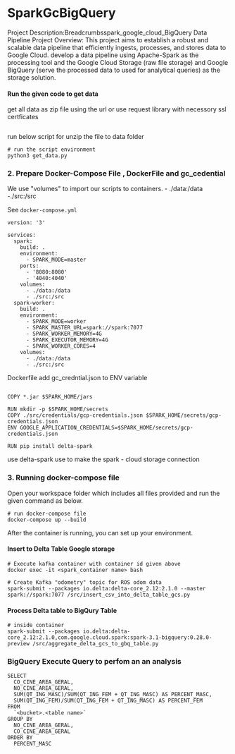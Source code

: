 # SparkGcBigQuery
Project Description:Breadcrumbsspark_google_cloud_BigQuery Data Pipeline Project Overview:  This project aims to establish a robust and scalable data pipeline that efficiently ingests, processes, and stores data to Google Cloud. develop a data pipeline using Apache-Spark as the processing tool and the  Google Cloud Storage (raw file storage) and Google BigQuery (serve the processed data to used for analytical queries) as the storage solution.



#### Run the given code to get data
get all data as zip file using the url or use request library with necessory ssl certficates
```https://download.inep.gov.br/microdados/microdados_censo_da_educacao_superior_{year}.zip"

```
run below script for unzip the file to data folder
```
# run the script environment
python3 get_data.py

```
 
### 2. Prepare Docker-Compose File , DockerFile and gc_cedential


We use "volumes" to import our scripts to containers.
      - ./data:/data
      -./src:/src

See ```docker-compose.yml```

```
version: '3'

services:
  spark:
    build: .
    environment:
      - SPARK_MODE=master
    ports:
      - '8080:8080'
      - '4040:4040'
    volumes:
      - ./data:/data
      - ./src:/src
  spark-worker:
    build: .
    environment:
      - SPARK_MODE=worker
      - SPARK_MASTER_URL=spark://spark:7077
      - SPARK_WORKER_MEMORY=4G
      - SPARK_EXECUTOR_MEMORY=4G
      - SPARK_WORKER_CORES=4
    volumes:
      - ./data:/data
      - ./src:/src 

```

Dockerfile add gc_credntial.json to ENV variable
```FROM docker.io/bitnami/spark:3.3.1

COPY *.jar $SPARK_HOME/jars

RUN mkdir -p $SPARK_HOME/secrets
COPY ./src/credentials/gcp-credentials.json $SPARK_HOME/secrets/gcp-credentials.json
ENV GOOGLE_APPLICATION_CREDENTIALS=$SPARK_HOME/secrets/gcp-credentials.json

RUN pip install delta-spark
```
use delta-spark use to make the spark - cloud storage connection

### 3. Running docker-compose file
Open your workspace folder which includes all files provided and run the given command as below.
```
# run docker-compose file
docker-compose up --build
```
After the container is running, you can set up your environment.

#### Insert to Delta Table Google storage
 
```
# Execute kafka container with container id given above
docker exec -it <spark_container name> bash

# Create Kafka "odometry" topic for ROS odom data
spark-submit --packages io.delta:delta-core_2.12:2.1.0 --master spark://spark:7077 /src/insert_csv_into_delta_table_gcs.py
```
#### Process Delta table to BigQury Table
```
# inside container
spark-submit --packages io.delta:delta-core_2.12:2.1.0,com.google.cloud.spark:spark-3.1-bigquery:0.28.0-preview /src/aggregate_delta_gcs_to_gbq_table.py
```
### BigQuery Execute Query to perfom an an analysis
```
SELECT
  CO_CINE_AREA_GERAL,
  NO_CINE_AREA_GERAL,
  SUM(QT_ING_MASC)/SUM(QT_ING_FEM + QT_ING_MASC) AS PERCENT_MASC,
  SUM(QT_ING_FEM)/SUM(QT_ING_FEM + QT_ING_MASC) AS PERCENT_FEM  
FROM 
  `<bucket>.<table name>`
GROUP BY
  NO_CINE_AREA_GERAL,
  CO_CINE_AREA_GERAL
ORDER BY
  PERCENT_MASC
```

